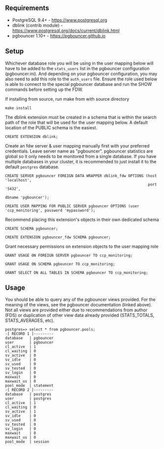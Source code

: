 ## Requirements

 * PostgreSQL 9.4+ - https://www.postgresql.org
 * dblink (contrib module) - https://www.postgresql.org/docs/current/dblink.html
 * pgbouncer 1.10+ - https://pgbouncer.github.io

## Setup

Whichever database role you will be using in the user mapping below will have to be added to the `stats_users` list in the pgbouncer configuration (pgbouncer.ini). And depending on your pgbouncer configuration, you may also need to add this role to the `auth_users` file. Ensure the role used below is able to connect to the special pgbouncer database and run the SHOW commands before setting up the FDW.


If installing from source, run make from with source directory
```
make install
```

The dblink extension must be created in a schema that is within the search path of the role that will be used for the user mapping below. A default location of the PUBLIC schema is the easiest.
```
CREATE EXTENSION dblink;
```

Create an fdw server & user mapping manually first with your preferred credentials. Leave server name as "pgbouncer". pgbouncer statistics are global so it only needs to be monitored from a single database. If you have multiple databases in your cluster, it is recommended to just install it to the default `postgres` database.
```
CREATE SERVER pgbouncer FOREIGN DATA WRAPPER dblink_fdw OPTIONS (host 'localhost',
                                                                 port '5432',
                                                                 dbname 'pgbouncer');

CREATE USER MAPPING FOR PUBLIC SERVER pgbouncer OPTIONS (user 'ccp_monitoring', password 'mypassword');
```

Recommend placing this extension's objects in their own dedicated schema
```
CREATE SCHEMA pgbouncer;

CREATE EXTENSION pgbouncer_fdw SCHEMA pgbouncer;
```

Grant necessary permissions on extension objects to the user mapping role
```
GRANT USAGE ON FOREIGN SERVER pgbouncer TO ccp_monitoring;

GRANT USAGE ON SCHEMA pgbouncer TO ccp_monitoring;

GRANT SELECT ON ALL TABLES IN SCHEMA pgbouncer TO ccp_monitoring;
```

## Usage
You should be able to query any of the pgbouncer views provided. For the meaning of the views, see the pgbouncer documentation (linked above). Not all views are provided either due to recommendations from author (FDS) or duplication of other view data already provided (STATS_TOTALS, STATS_AVERAGES, etc).

```
postgres=> select * from pgbouncer.pools;
-[ RECORD 1 ]---------
database   | pgbouncer
user       | pgbouncer
cl_active  | 1
cl_waiting | 0
sv_active  | 0
sv_idle    | 0
sv_used    | 0
sv_tested  | 0
sv_login   | 0
maxwait    | 0
maxwait_us | 0
pool_mode  | statement
-[ RECORD 2 ]---------
database   | postgres
user       | postgres
cl_active  | 1
cl_waiting | 0
sv_active  | 1
sv_idle    | 0
sv_used    | 0
sv_tested  | 0
sv_login   | 0
maxwait    | 0
maxwait_us | 0
pool_mode  | session
```
